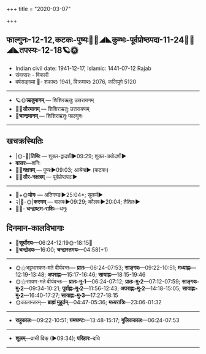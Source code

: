 +++
title = "2020-03-07"

+++
## फाल्गुनः-12-12,कटकः-पुष्यः🌛🌌◢◣कुम्भः-पूर्वप्रोष्ठपदा-11-24🌌🌞◢◣तपस्यः-12-18🪐🌞
- Indian civil date: 1941-12-17, Islamic: 1441-07-12 Rajab
- संवत्सरः - विकारी
- वर्षसङ्ख्या 🌛- शकाब्दः 1941, विक्रमाब्दः 2076, कलियुगे 5120
___________________
- 🪐🌞**ऋतुमानम्** — शिशिरऋतुः उत्तरायणम्
- 🌌🌞**सौरमानम्** — शिशिरऋतुः उत्तरायणम्
- 🌛**चान्द्रमानम्** — शिशिरऋतुः फाल्गुनः
___________________


## खचक्रस्थितिः
- |🌞-🌛|**तिथिः** — शुक्ल-द्वादशी►09:29; शुक्ल-त्रयोदशी►  
- **वासरः**—शनिः  
- 🌌🌛**नक्षत्रम्** — पुष्यः►09:03; आश्रेषा► (कटकः)  
- 🌌🌞**सौर-नक्षत्रम्** — पूर्वप्रोष्ठपदा►  
___________________
- 🌛+🌞**योगः** — अतिगण्डः►25:04*; सुकर्म►  
- २|🌛-🌞|**करणम्** — बालवः►09:29; कौलवः►20:04; तैतिलः►  
- 🌌🌛- **चन्द्राष्टम-राशिः**—धनुः  


## दिनमान-कालविभागाः
- 🌅**सूर्योदयः**—06:24-12:19🌞️-18:15🌇  
- 🌛**चन्द्रोदयः**—16:00; **चन्द्रास्तमयः**—04:58(+1)  
___________________
- 🌞⚝भट्टभास्कर-मते वीर्यवन्तः— **प्रातः**—06:24-07:53; **साङ्गवः**—09:22-10:51; **मध्याह्नः**—12:19-13:48; **अपराह्णः**—15:17-16:46; **सायाह्नः**—18:15-19:46  
- 🌞⚝सायण-मते वीर्यवन्तः— **प्रातः-मु॰1**—06:24-07:12; **प्रातः-मु॰2**—07:12-07:59; **साङ्गवः-मु॰2**—09:34-10:21; **पूर्वाह्णः-मु॰2**—11:56-12:43; **अपराह्णः-मु॰2**—14:18-15:05; **सायाह्णः-मु॰2**—16:40-17:27; **सायाह्णः-मु॰3**—17:27-18:15  
- 🌞कालान्तरम्— **ब्राह्मं मुहूर्तम्**—04:47-05:36; **मध्यरात्रिः**—23:06-01:32  
___________________
- **राहुकालः**—09:22-10:51; **यमघण्टः**—13:48-15:17; **गुलिककालः**—06:24-07:53  
___________________
- **शूलम्**—प्राची दिक् (►09:34); **परिहारः**–दधि  
___________________
